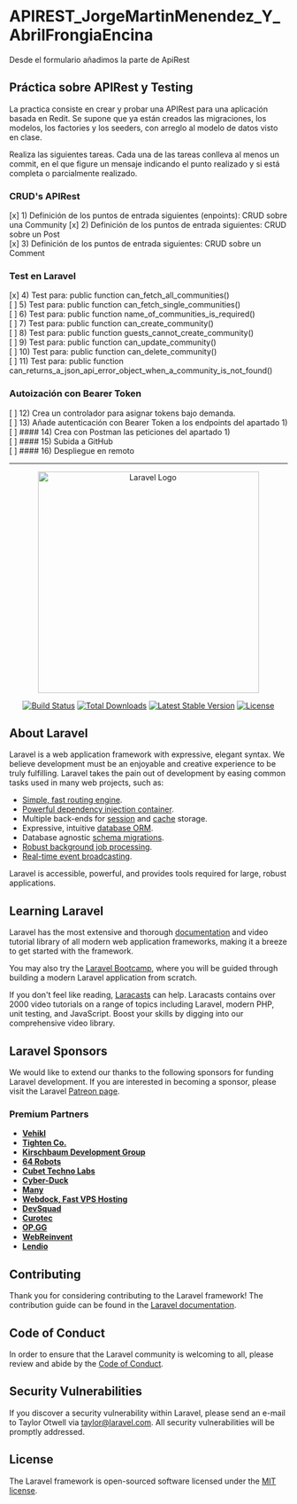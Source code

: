 # APIREST_JorgeMartinMenendez_Y_AbrilFrongiaEncina
Desde el formulario añadimos la parte de ApiRest

## Práctica sobre APIRest y Testing
La practica consiste en crear y probar una APIRest para una aplicación basada en Redit. Se supone que ya están creados las migraciones, los modelos, los factories y los seeders, con arreglo al modelo de datos visto en clase.

Realiza las siguientes tareas. Cada una de las tareas conlleva al menos un commit, en el que figure un mensaje indicando el punto realizado y si está completa o parcialmente realizado.

### CRUD's APIRest
[x] 1) Definición de los puntos de entrada siguientes (enpoints): CRUD sobre una Community 
[x] 2) Definición de los puntos de entrada siguientes: CRUD sobre un Post                             
[x] 3) Definición de los puntos de entrada siguientes: CRUD sobre un Comment                            
### Test en Laravel 
[x] 4) Test para: public function can_fetch_all_communities()                                          
[ ] 5) Test para: public function can_fetch_single_communities()                                      
[ ] 6) Test para: public function name_of_communities_is_required()                                    
[ ] 7) Test para: public function can_create_community()                                               
[ ] 8) Test para: public function guests_cannot_create_community()                                      
[ ] 9) Test para: public function can_update_community()                                                
[ ] 10) Test para: public function can_delete_community()                                               
[ ] 11) Test para: public function can_returns_a_json_api_error_object_when_a_community_is_not_found()  
### Autoización con Bearer Token
[ ] 12) Crea un controlador para asignar tokens bajo demanda.                                           
[ ] 13) Añade autenticación con Bearer Token a los endpoints del apartado 1)                            
[ ] #### 14) Crea con Postman las peticiones del apartado 1)                                            
[ ] #### 15) Subida a GitHub                                                                            
[ ] #### 16) Despliegue en remoto                                                                       

------------------------------------------------------------------------------------------
<p align="center"><a href="https://laravel.com" target="_blank"><img src="https://raw.githubusercontent.com/laravel/art/master/logo-lockup/5%20SVG/2%20CMYK/1%20Full%20Color/laravel-logolockup-cmyk-red.svg" width="400" alt="Laravel Logo"></a></p>

<p align="center">
<a href="https://github.com/laravel/framework/actions"><img src="https://github.com/laravel/framework/workflows/tests/badge.svg" alt="Build Status"></a>
<a href="https://packagist.org/packages/laravel/framework"><img src="https://img.shields.io/packagist/dt/laravel/framework" alt="Total Downloads"></a>
<a href="https://packagist.org/packages/laravel/framework"><img src="https://img.shields.io/packagist/v/laravel/framework" alt="Latest Stable Version"></a>
<a href="https://packagist.org/packages/laravel/framework"><img src="https://img.shields.io/packagist/l/laravel/framework" alt="License"></a>
</p>

## About Laravel

Laravel is a web application framework with expressive, elegant syntax. We believe development must be an enjoyable and creative experience to be truly fulfilling. Laravel takes the pain out of development by easing common tasks used in many web projects, such as:

- [Simple, fast routing engine](https://laravel.com/docs/routing).
- [Powerful dependency injection container](https://laravel.com/docs/container).
- Multiple back-ends for [session](https://laravel.com/docs/session) and [cache](https://laravel.com/docs/cache) storage.
- Expressive, intuitive [database ORM](https://laravel.com/docs/eloquent).
- Database agnostic [schema migrations](https://laravel.com/docs/migrations).
- [Robust background job processing](https://laravel.com/docs/queues).
- [Real-time event broadcasting](https://laravel.com/docs/broadcasting).

Laravel is accessible, powerful, and provides tools required for large, robust applications.

## Learning Laravel

Laravel has the most extensive and thorough [documentation](https://laravel.com/docs) and video tutorial library of all modern web application frameworks, making it a breeze to get started with the framework.

You may also try the [Laravel Bootcamp](https://bootcamp.laravel.com), where you will be guided through building a modern Laravel application from scratch.

If you don't feel like reading, [Laracasts](https://laracasts.com) can help. Laracasts contains over 2000 video tutorials on a range of topics including Laravel, modern PHP, unit testing, and JavaScript. Boost your skills by digging into our comprehensive video library.

## Laravel Sponsors

We would like to extend our thanks to the following sponsors for funding Laravel development. If you are interested in becoming a sponsor, please visit the Laravel [Patreon page](https://patreon.com/taylorotwell).

### Premium Partners

- **[Vehikl](https://vehikl.com/)**
- **[Tighten Co.](https://tighten.co)**
- **[Kirschbaum Development Group](https://kirschbaumdevelopment.com)**
- **[64 Robots](https://64robots.com)**
- **[Cubet Techno Labs](https://cubettech.com)**
- **[Cyber-Duck](https://cyber-duck.co.uk)**
- **[Many](https://www.many.co.uk)**
- **[Webdock, Fast VPS Hosting](https://www.webdock.io/en)**
- **[DevSquad](https://devsquad.com)**
- **[Curotec](https://www.curotec.com/services/technologies/laravel/)**
- **[OP.GG](https://op.gg)**
- **[WebReinvent](https://webreinvent.com/?utm_source=laravel&utm_medium=github&utm_campaign=patreon-sponsors)**
- **[Lendio](https://lendio.com)**

## Contributing

Thank you for considering contributing to the Laravel framework! The contribution guide can be found in the [Laravel documentation](https://laravel.com/docs/contributions).

## Code of Conduct

In order to ensure that the Laravel community is welcoming to all, please review and abide by the [Code of Conduct](https://laravel.com/docs/contributions#code-of-conduct).

## Security Vulnerabilities

If you discover a security vulnerability within Laravel, please send an e-mail to Taylor Otwell via [taylor@laravel.com](mailto:taylor@laravel.com). All security vulnerabilities will be promptly addressed.

## License

The Laravel framework is open-sourced software licensed under the [MIT license](https://opensource.org/licenses/MIT).
